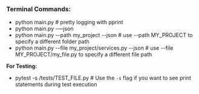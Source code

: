 ### Terminal Commands:

- python main.py                                           # pretty logging with pprint
- python main.py -—json            
- python main.py --path my_project --json                  # use --path MY_PROJECT to specify a different folder path
- python main.py --file my_project/services.py --json      # use --file MY_PROJECT/my_file.py to specify a different file path

**For Testing:**

- pytest -s /tests/TEST_FILE.py                                   # Use the `-s` flag if you want to see print statements during test execution